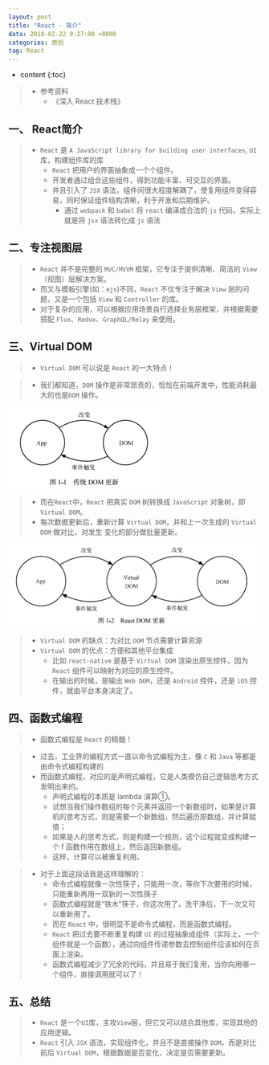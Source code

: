 ```yaml
---
layout: post
title: "React - 简介"
data: 2018-02-22 9:27:00 +0800
categories: 原创
tag: React
---
```

* content
{:toc}

> * 参考资料
>   * 《深入 React 技术栈》

<!-- more -->

## 一、 React简介

> * `React` 是 `A JavaScript library for building user interfaces`, `UI` 库，构建组件库的库
>   * `React` 把用户的界面抽象成一个个组件。
>   * 开发者通过组合这些组件，得到功能丰富、可交互的界面。
>   * 并且引入了 `JSX` 语法，组件间很大程度解耦了，使复用组件变得容易，同时保证组件结构清晰，利于开发和后期维护。
>       * 通过 `webpack` 和 `babel` 将 `react` 编译成合法的 `js` 代码，实际上就是将 `jsx` 语法转化成 `js` 语法

## 二、专注视图层

> * `React` 并不是完整的 `MVC/MVVM` 框架，它专注于提供清晰、简洁的 `View`（视图）层解决方案。
> * 而又与模板引擎(如：`ejs`)不同，`React` 不仅专注于解决 `View` 层的问题，又是一个包括 `View` 和 `Controller` 的库。
> * 对于复杂的应用，可以根据应用场景自行选择业务层框架，并根据需要搭配 `Flux`、`Redux`、`GraphQL/Relay` 来使用。
  
## 三、Virtual DOM

> * `Virtual DOM` 可以说是 `React` 的一大特点！

> * 我们都知道，`DOM` 操作是非常昂贵的，恰恰在前端开发中，性能消耗最大的也是`DOM` 操作。

![dom](/styles/images/react/intro/intro-01.png)

> * 而在`React`中，`React` 把真实 `DOM` 树转换成 `JavaScript` 对象树，即 `Virtual DOM`。
> * 每次数据更新后，重新计算 `Virtual DOM`，并和上一次生成的 `Virtual DOM` 做对比，对发生
    变化的部分做批量更新。

![dom](/styles/images/react/intro/intro-02.png)

> * `Virtual DOM` 的缺点：为对比 `DOM` 节点需要计算资源
> * `Virtual DOM` 的优点：方便和其他平台集成
>   * 比如 `react-native` 是基于 `Virtual DOM` 渲染出原生控件，因为 `React` 组件可以映射为对应的原生控件。
>   * 在输出的时候，是输出 `Web DOM`，还是 `Android` 控件，还是 `iOS` 控件，就由平台本身决定了。

## 四、函数式编程

> * 函数式编程是 `React` 的精髓！

> * 过去，工业界的编程方式一直以命令式编程为主，像 `C` 和 `Java` 等都是由命令式编程构建的
> * 而函数式编程，对应的是声明式编程，它是人类模仿自己逻辑思考方式发明出来的。
>   * 声明式编程的本质是 lambda 演算①。
>   * 试想当我们操作数组的每个元素并返回一个新数组时，如果是计算机的思考方式，则是需要一个新数组，然后遍历原数组，并计算赋值；
>   * 如果是人的思考方式，则是构建一个规则，这个过程就变成构建一个 f 函数作用在数组上，然后返回新数组。
>   * 这样，计算可以被重复利用。

> * 对于上面这段话我是这样理解的：
>   * 命令式编程就像一次性筷子，只能用一次，等你下次要用的时候，只能重新再用一双新的一次性筷子
>   * 函数式编程就是“铁木”筷子，你这次用了，洗干净后，下一次又可以重新用了。
>   * 而在 `React` 中，很明显不是命令式编程，而是函数式编程。
>   * `React` 把过去要不断重复构建 `UI` 的过程抽象成组件（实际上，一个组件就是一个函数），通过向组件传递参数去控制组件应该如何在页面上渲染。
>   * 函数式编程减少了冗余的代码，并且易于我们复用，当你向用哪一个组件，直接调用就可以了！ 

## 五、总结

> * `React` 是一个`UI`库，主攻`View`层，但它又可以结合其他库，实现其他的应用逻辑。
> * `React` 引入 `JSX` 语法，实现组件化，并且不是直接操作 `DOM`，而是对比前后 `Virtual DOM`，根据数据是否变化，决定是否需要更新。